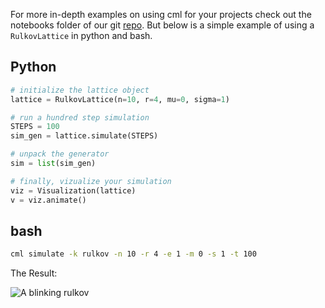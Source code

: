 

For more in-depth examples on using cml for your projects check out the notebooks folder of our git [repo](https://github.com/mskmay66/cml/tree/main/notebooks). But below is a simple example of using a `RulkovLattice` in python and bash.

## Python

```python
# initialize the lattice object
lattice = RulkovLattice(n=10, r=4, mu=0, sigma=1)

# run a hundred step simulation
STEPS = 100
sim_gen = lattice.simulate(STEPS)

# unpack the generator
sim = list(sim_gen)

# finally, vizualize your simulation
viz = Visualization(lattice)
v = viz.animate()
```

## bash

```bash
cml simulate -k rulkov -n 10 -r 4 -e 1 -m 0 -s 1 -t 100
```

The Result:

![A blinking rulkov](assets/blinking_rulkov.gif)
